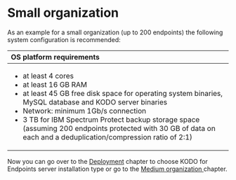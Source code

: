 # Small organization

As an example for a small  organization \(up to 200 endpoints\) the following system configuration is recommended:

<table>
  <thead>
    <tr>
      <th style="text-align:left">OS platform requirements</th>
    </tr>
  </thead>
  <tbody>
    <tr>
      <td style="text-align:left">
        <ul>
          <li>at least 4 cores</li>
          <li>at least 16 GB RAM</li>
          <li>at least 45 GB free disk space for operating system binaries, MySQL database
            and KODO server binaries</li>
          <li>Network: minimum 1Gb/s connection</li>
          <li>3 TB for IBM Spectrum Protect backup storage space (assuming 200 endpoints
            protected with 30 GB of data on each and a deduplication/compression ratio
            of 2:1)</li>
        </ul>
      </td>
    </tr>
  </tbody>
</table>

Now you can go over to the [Deployment](../../deployment/) chapter to choose KODO for Endpoints server installation type or go to the [Medium organization ](medium-organization.md)chapter.


